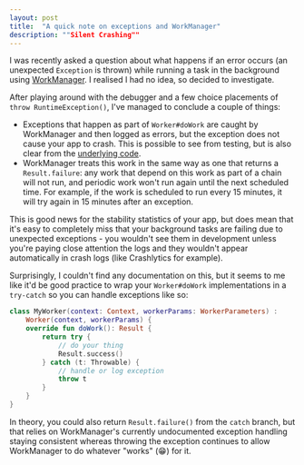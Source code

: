 ```yaml
---
layout: post
title:  "A quick note on exceptions and WorkManager"
description: ""Silent Crashing""
---
```


I was recently asked a question about what happens if an error occurs (an unexpected `Exception` is thrown) while running a task in the background using [WorkManager](https://developer.android.com/topic/libraries/architecture/workmanager). I realised I had no idea, so decided to investigate.

After playing around with the debugger and a few choice placements of `throw RuntimeException()`, I've managed to conclude a couple of things:

 - Exceptions that happen as part of `Worker#doWork` are caught by WorkManager and then logged as errors, but the exception does not cause your app to crash. This is possible to see from testing, but is also clear from the [underlying code](https://android.googlesource.com/platform/frameworks/support.git/+/refs/heads/androidx-work-release/work/work-runtime/src/main/java/androidx/work/Worker.kt#102).
- WorkManager treats this work in the same way as one that returns a `Result.failure`: any work that depend on this work as part of a chain will not run, and periodic work won't run again until the next scheduled time. For example, if the work is scheduled to run every 15 minutes, it will try again in 15 minutes after an exception.

This is good news for the stability statistics of your app, but does mean that it's easy to completely miss that your background tasks are failing due to unexpected exceptions - you wouldn't see them in development unless you're paying close attention the logs and they wouldn't appear automatically in crash logs (like Crashlytics for example).

 Surprisingly, I couldn't find any documentation on this, but it seems to me like it'd be good practice to wrap your `Worker#doWork` implementations in a `try-catch` so you can handle exceptions like so:

```kotlin
class MyWorker(context: Context, workerParams: WorkerParameters) :
    Worker(context, workerParams) {
    override fun doWork(): Result {
        return try {
            // do your thing
            Result.success()
        } catch (t: Throwable) {
            // handle or log exception
            throw t
        }
    }
}
```

In theory, you could also return `Result.failure()` from the `catch` branch, but that relies on WorkManager's currently undocumented exception handling staying consistent whereas throwing the exception continues to allow WorkManager to do whatever "works" (😁) for it.
